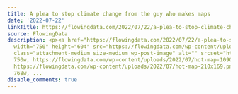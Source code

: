 ```yaml
---
title: A plea to stop climate change from the guy who makes maps
date: '2022-07-22'
linkTitle: https://flowingdata.com/2022/07/22/a-plea-to-stop-climate-change-from-the-guy-who-makes-maps/
source: FlowingData
description: <p><a href="https://flowingdata.com/2022/07/22/a-plea-to-stop-climate-change-from-the-guy-who-makes-maps/"><img
  width="750" height="604" src="https://flowingdata.com/wp-content/uploads/2022/07/hot-map-750x604.png"
  class="attachment-medium size-medium wp-post-image" alt="" srcset="https://flowingdata.com/wp-content/uploads/2022/07/hot-map-750x604.png
  750w, https://flowingdata.com/wp-content/uploads/2022/07/hot-map-1090x878.png 1090w,
  https://flowingdata.com/wp-content/uploads/2022/07/hot-map-210x169.png 210w, https://flowingdata.com/wp-content/uploads/2022/07/hot-map-768x618.png
  768w, ...
disable_comments: true
---
```

<p><a href="https://flowingdata.com/2022/07/22/a-plea-to-stop-climate-change-from-the-guy-who-makes-maps/"><img width="750" height="604" src="https://flowingdata.com/wp-content/uploads/2022/07/hot-map-750x604.png" class="attachment-medium size-medium wp-post-image" alt="" srcset="https://flowingdata.com/wp-content/uploads/2022/07/hot-map-750x604.png 750w, https://flowingdata.com/wp-content/uploads/2022/07/hot-map-1090x878.png 1090w, https://flowingdata.com/wp-content/uploads/2022/07/hot-map-210x169.png 210w, https://flowingdata.com/wp-content/uploads/2022/07/hot-map-768x618.png 768w, ...